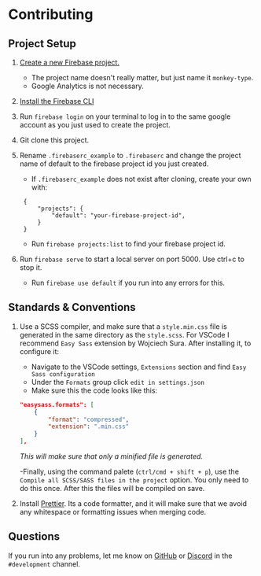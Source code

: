 # Contributing

## Project Setup

1.  [Create a new Firebase project. ](https://console.firebase.google.com/u/0/)

    - The project name doesn't really matter, but just name it `monkey-type`.
    - Google Analytics is not necessary.

2.  [Install the Firebase CLI](https://firebase.google.com/docs/cli)
3.  Run `firebase login` on your terminal to log in to the same google account as you just used to create the project.
4.  Git clone this project.
5.  Rename `.firebaserc_example` to `.firebaserc` and change the project name of default to the firebase project id you just created.

    - If `.firebaserc_example` does not exist after cloning, create your own with:

    ```.firebaserc
     {
         "projects": {
             "default": "your-firebase-project-id",
         }
     }
    ```

    - Run `firebase projects:list` to find your firebase project id.

6.  Run `firebase serve` to start a local server on port 5000. Use ctrl+c to stop it.
    - Run `firebase use default` if you run into any errors for this.

## Standards & Conventions

1. Use a SCSS compiler, and make sure that a `style.min.css` file is generated in the same directory as the `style.scss`. For VSCode I recommend `Easy Sass` extension by Wojciech Sura. After installing it, to configure it:

    - Navigate to the VSCode settings, `Extensions` section and find `Easy Sass configuration`
    - Under the `Formats` group click `edit in settings.json`
    - Make sure this the code looks like this:
    ```json
    "easysass.formats": [
        {
            "format": "compressed",
            "extension": ".min.css"
        }
    ],
    ```
    *This will make sure that only a minified file is generated.*

    -Finally, using the command palete (`ctrl/cmd + shift + p`), use the `Compile all SCSS/SASS files in the project` option. You only need to do this once. After this the files will be compiled on save.
    
2. Install [Prettier](https://prettier.io/docs/en/install.html). Its a code formatter, and it will make sure that we avoid any whitespace or formatting issues when merging code.

## Questions

If you run into any problems, let me know on [GitHub](https://github.com/Miodec) or [Discord](https://discord.gg/monkeytype) in the `#development` channel.
